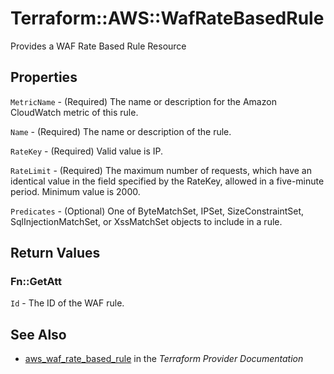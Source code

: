 # Terraform::AWS::WafRateBasedRule

Provides a WAF Rate Based Rule Resource

## Properties

`MetricName` - (Required) The name or description for the Amazon CloudWatch metric of this rule.

`Name` - (Required) The name or description of the rule.

`RateKey` - (Required) Valid value is IP.

`RateLimit` - (Required) The maximum number of requests, which have an identical value in the field specified by the RateKey, allowed in a five-minute period. Minimum value is 2000.

`Predicates` - (Optional) One of ByteMatchSet, IPSet, SizeConstraintSet, SqlInjectionMatchSet, or XssMatchSet objects to include in a rule.


## Return Values

### Fn::GetAtt

`Id` - The ID of the WAF rule.

## See Also

* [aws_waf_rate_based_rule](https://www.terraform.io/docs/providers/aws/r/waf_rate_based_rule.html) in the _Terraform Provider Documentation_
